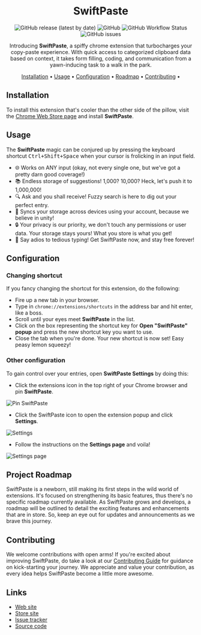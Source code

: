<div align="center">

# SwiftPaste

  ![GitHub release (latest by date)](https://img.shields.io/github/v/release/fralleee/swiftpaste)
  ![GitHub](https://img.shields.io/github/license/fralleee/swiftpaste)
  ![GitHub Workflow Status](https://img.shields.io/github/actions/workflow/status/fralleee/swiftpaste/build-and-test.yml)
  ![GitHub issues](https://img.shields.io/github/issues/fralleee/swiftpaste)
  
  Introducing **SwiftPaste**, a spiffy chrome extension that turbocharges your copy-paste experience. With quick access to categorized clipboard data based on context, it takes form filling, coding, and communication from a yawn-inducing task to a walk in the park. 

  [Installation](#installation) •
  [Usage](#usage) •
  [Configuration](#configuration) •
  [Roadmap](#project-roadmap) •
  [Contributing](#contributing) •

</div>

## Installation
To install this extension that's cooler than the other side of the pillow, visit the [Chrome Web Store page](https://chrome.google.com/webstore/detail/swiftpaste/ocamjpjndljkgcoeadplclcoiepjicgj/) and install **SwiftPaste**.

## Usage
The **SwiftPaste** magic can be conjured up by pressing the keyboard shortcut <kbd>Ctrl+Shift+Space</kbd> when your cursor is frolicking in an input field. 
- 🌐 Works on ANY input (okay, not every single one, but we've got a pretty darn good coverage!)
- 📚 Endless storage of suggestions! 1,000? 10,000? Heck, let's push it to 1,000,000!
- 🔍 Ask and you shall receive! Fuzzy search is here to dig out your perfect entry.
- 🔄 Syncs your storage across devices using your account, because we believe in unity!
- 🔒 Your privacy is our priority, we don't touch any permissions or user data. Your storage stays yours! What you store is what you get!
- 🎉 Say adios to tedious typing! Get SwiftPaste now, and stay free forever!

## Configuration

### Changing shortcut
If you fancy changing the shortcut for this extension, do the following:
- Fire up a new tab in your browser.
- Type in `chrome://extensions/shortcuts` in the address bar and hit enter, like a boss.
- Scroll until your eyes meet **SwiftPaste** in the list.
- Click on the box representing the shortcut key for **Open "SwiftPaste" popup** and press the new shortcut key you want to use.
- Close the tab when you're done. Your new shortcut is now set! Easy peasy lemon squeezy!

### Other configuration
To gain control over your entries, open **SwiftPaste Settings** by doing this:
  - Click the extensions icon in the top right of your Chrome browser and pin **SwiftPaste**.

  ![Pin SwiftPaste](https://github.com/Fralleee/SwiftPaste/assets/6375613/f5a6e2e9-0c39-4389-8bae-67a936a19afb)
  - Click the SwiftPaste icon to open the extension popup and click **Settings**.

  ![Settings](https://github.com/Fralleee/SwiftPaste/assets/6375613/8a565560-391f-41f1-9c7e-58521a54a882)
  - Follow the instructions on the **Settings page** and voila!

  ![Settings page](https://github.com/Fralleee/SwiftPaste/assets/6375613/b888cb15-0489-4fdf-bb0e-428513394df7)

## Project Roadmap
SwiftPaste is a newborn, still making its first steps in the wild world of extensions. It's focused on strengthening its basic features, thus there's no specific roadmap currently available. 
As SwiftPaste grows and develops, a roadmap will be outlined to detail the exciting features and enhancements that are in store. So, keep an eye out for updates and announcements as we brave this journey.

## Contributing
We welcome contributions with open arms! If you're excited about improving SwiftPaste, do take a look at our [Contributing Guide](CONTRIBUTING.md) for guidance on kick-starting your journey.
We appreciate and value your contribution, as every idea helps SwiftPaste become a little more awesome.

## Links
* [Web site](https://fralle.net/)
* [Store site](https://chrome.google.com/webstore/detail/swiftpaste/ocamjpjndljkgcoeadplclcoiepjicgj/)
* [Issue tracker](https://github.com/Fralleee/SwiftPaste/issues)
* [Source code](https://github.com/Fralleee/SwiftPaste)
